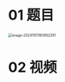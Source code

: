 # 01 题目

<img src="C:\Users\Administrator\AppData\Roaming\Typora\typora-user-images\image-20241101163952291.png" alt="image-20241101163952291" style="zoom:50%;" />





# 02 视频



